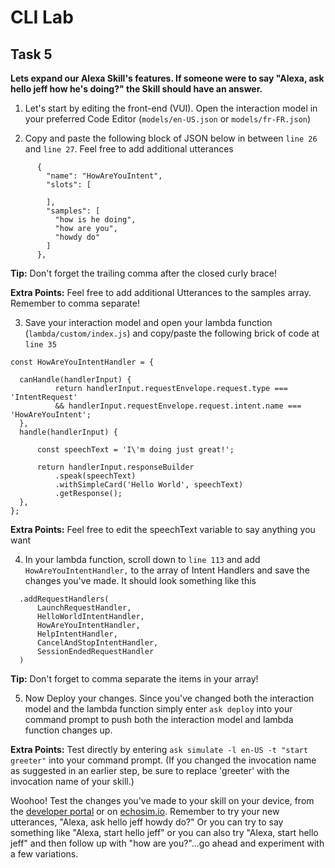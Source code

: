 # CLI Lab
## Task 5

  **Lets expand our Alexa Skill's features. If someone were to say "Alexa, ask hello jeff how he's doing?" the Skill should have an answer.**

1. Let's start by editing the front-end (VUI). Open the interaction model in your preferred Code Editor (`models/en-US.json` or `models/fr-FR.json`)

2. Copy and paste the following block of JSON below in between `line 26` and `line 27`. Feel free to add additional utterances

  ```
        {
          "name": "HowAreYouIntent",
          "slots": [

          ],
          "samples": [
            "how is he doing",
            "how are you",
            "howdy do"
          ]
        },
   ```
**Tip:** Don't forget the trailing comma after the closed curly brace!

  **Extra Points:** Feel free to add additional Utterances to the samples array. Remember to comma separate!

3. Save your interaction model and open your lambda function (`lambda/custom/index.js`) and copy/paste the following brick of code at `line 35`

  ```
const HowAreYouIntentHandler = {

	canHandle(handlerInput) {
    		return handlerInput.requestEnvelope.request.type === 'IntentRequest'
      		&& handlerInput.requestEnvelope.request.intent.name === 'HowAreYouIntent';
	},
	handle(handlerInput) {

		const speechText = 'I\'m doing just great!';

		return handlerInput.responseBuilder
			.speak(speechText)
			.withSimpleCard('Hello World', speechText)
			.getResponse();
	},
};
  ```
**Extra Points:** Feel free to edit the  speechText variable to say anything you want

4. In your lambda function, scroll down to `line 113` and add `HowAreYouIntentHandler,` to the array of Intent Handlers and save the changes you've made. It should look something like this

  ```
    .addRequestHandlers(
	    LaunchRequestHandler,
	    HelloWorldIntentHandler,
	    HowAreYouIntentHandler,
	    HelpIntentHandler,
	    CancelAndStopIntentHandler,
	    SessionEndedRequestHandler
    )
  ```
  **Tip:** Don't forget to comma separate the items in your array!
  
5. Now Deploy your changes. Since you've changed both the interaction model and the lambda function simply enter `ask deploy` into your command prompt to push both the interaction model and lambda function changes up.

  **Extra Points:** Test directly by entering `ask simulate -l en-US -t "start greeter"` into your command prompt.  (If you changed the invocation name as suggested in an earlier step, be sure to replace 'greeter' with the invocation name of your skill.)

  Woohoo! Test the changes you've made to your skill on your device, from the [developer portal](https://developer.amazon.com/alexa/console/ask) or on [echosim.io](https://www.echosim.io). Remember to try your new utterances, "Alexa, ask hello jeff howdy do?" Or you can try to say something like "Alexa, start hello jeff" or you can also try "Alexa, start hello jeff" and then follow up with "how are you?"...go ahead and experiment with a few variations.
